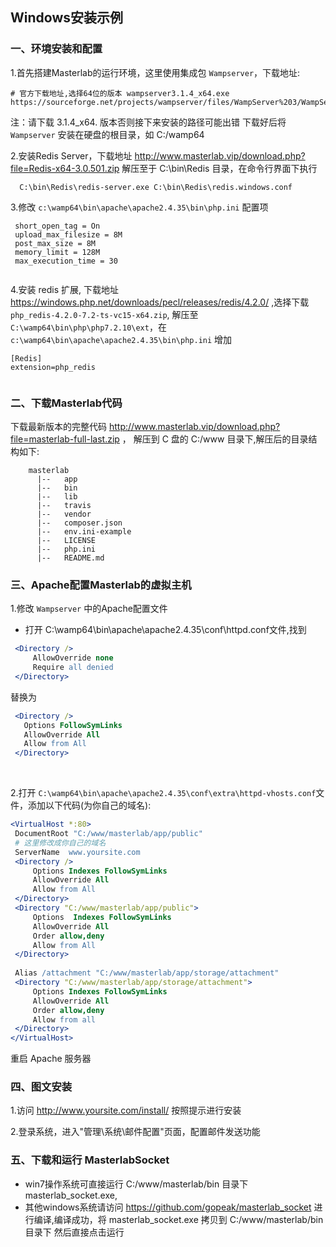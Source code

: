 


## Windows安装示例

### 一、环境安装和配置

1.首先搭建Masterlab的运行环境，这里使用集成包 `Wampserver`，下载地址:
```text
# 官方下载地址,选择64位的版本 wampserver3.1.4_x64.exe
https://sourceforge.net/projects/wampserver/files/WampServer%203/WampServer%203.0.0/wampserver3.1.7_x64.exe/download

```
  注：请下载 3.1.4_x64. 版本否则接下来安装的路径可能出错
  下载好后将 `Wampserver` 安装在硬盘的根目录，如 C:/wamp64
  
  
2.安装Redis Server，下载地址 http://www.masterlab.vip/download.php?file=Redis-x64-3.0.501.zip
  解压至于 C:\bin\Redis 目录，在命令行界面下执行 
  ```
    C:\bin\Redis\redis-server.exe C:\bin\Redis\redis.windows.conf
```
  
3.修改 `c:\wamp64\bin\apache\apache2.4.35\bin\php.ini` 配置项
  ```
   short_open_tag = On
   upload_max_filesize = 8M
   post_max_size = 8M
   memory_limit = 128M
   max_execution_time = 30
   
  ```
4.安装 redis 扩展, 下载地址 https://windows.php.net/downloads/pecl/releases/redis/4.2.0/ ,选择下载 `php_redis-4.2.0-7.2-ts-vc15-x64.zip`,
 解压至 `C:\wamp64\bin\php\php7.2.10\ext`，在 `c:\wamp64\bin\apache\apache2.4.35\bin\php.ini` 增加
 
   ```
[Redis]
extension=php_redis
    
   ```

### 二、下载Masterlab代码

下载最新版本的完整代码  http://www.masterlab.vip/download.php?file=masterlab-full-last.zip ，
 解压到 C 盘的 C:/www 目录下,解压后的目录结构如下:
```
    masterlab            
      |--   app   
      |--   bin    
      |--   lib    
      |--   travis
      |--   vendor
      |--   composer.json
      |--   env.ini-example       
      |--   LICENSE
      |--   php.ini    
      |--   README.md
```

### 三、Apache配置Masterlab的虚拟主机
1.修改 `Wampserver` 中的Apache配置文件

   + 打开 C:\wamp64\bin\apache\apache2.4.35\conf\httpd.conf文件,找到

   ```apache
    <Directory />
        AllowOverride none
        Require all denied
    </Directory>
  ```
   替换为
   ```apache
    <Directory />
      Options FollowSymLinks
      AllowOverride All      
      Allow from All  
    </Directory>
  ```
<br>

2.打开 `C:\wamp64\bin\apache\apache2.4.35\conf\extra\httpd-vhosts.conf`文件，添加以下代码(为你自己的域名):

   ```apache
   <VirtualHost *:80>
    DocumentRoot "C:/www/masterlab/app/public"
    # 这里修改成你自己的域名
    ServerName  www.yoursite.com
    <Directory />    
        Options Indexes FollowSymLinks
        AllowOverride All      
        Allow from All     
    </Directory>    
    <Directory "C:/www/masterlab/app/public">    
        Options  Indexes FollowSymLinks    
        AllowOverride All    
        Order allow,deny    
        Allow from All    
    </Directory>    
	
    Alias /attachment "C:/www/masterlab/app/storage/attachment" 
    <Directory "C:/www/masterlab/app/storage/attachment">
		Options Indexes FollowSymLinks
		AllowOverride All
		Order allow,deny
		Allow from all
	</Directory>  
  </VirtualHost>
  ```
重启 Apache 服务器


### 四、图文安装
1.访问 http://www.yoursite.com/install/ 按照提示进行安装 

2.登录系统，进入"管理\系统\邮件配置"页面，配置邮件发送功能


### 五、下载和运行 MasterlabSocket

 * win7操作系统可直接运行 C:/www/masterlab/bin 目录下 masterlab_socket.exe, 
 * 其他windows系统请访问 https://github.com/gopeak/masterlab_socket 进行编译,编译成功，将 masterlab_socket.exe 拷贝到 C:/www/masterlab/bin 目录下
 然后直接点击运行


 
 
